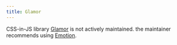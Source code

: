 ```yaml
---
title: Glamor
---
```


CSS-in-JS library [Glamor](https://github.com/threepointone/glamor) is not actively maintained. the maintainer recommends using [Emotion](/docs/emotion/).